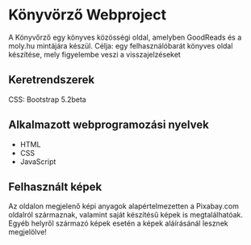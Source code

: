Könyvörző Webproject
====================
A Könyvőrző egy könyves közösségi oldal, amelyben GoodReads és a moly.hu mintájára készül. Célja: egy felhasználóbarát könyves oldal készítése, mely figyelembe veszi a visszajelzéseket

Keretrendszerek
---------------
CSS: Bootstrap 5.2beta

Alkalmazott webprogramozási nyelvek
-----------------------------------
- HTML
- CSS
- JavaScript

Felhasznált képek
-----------------
Az oldalon megjelenő képi anyagok alapértelmezetten a Pixabay.com oldalról származnak, valamint saját készítésű képek is megtalálhatóak. Egyéb helyről származó képek esetén a képek aláírásánál lesznek megjelölve!